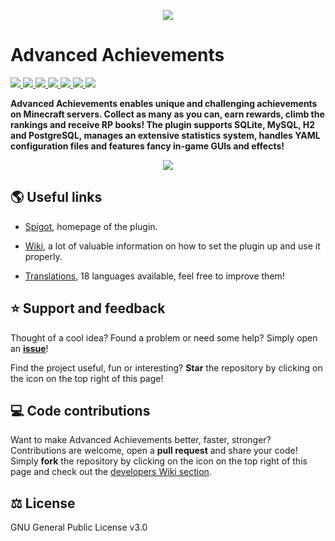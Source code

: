 <p align="center">
<img src ="https://github.com/PyvesB/advanced-achievements/blob/master/images/banner.png?raw=true" />
<br/>
</p>

# Advanced Achievements

<a href="https://github.com/PyvesB/advanced-achievements/actions?query=workflow%3A%22Build+project+and+validate+formatting%22">
<img src ="https://img.shields.io/github/workflow/status/PyvesB/advanced-achievements/Build%20project%20and%20validate%20formatting" />
</a>
<a href="https://github.com/PyvesB/advanced-achievements/blob/master/LICENSE">
<img src ="https://img.shields.io/github/license/PyvesB/advanced-achievements" />
</a>
  <a href="https://github.com/PyvesB/advanced-achievements/releases">
<img src ="https://img.shields.io/github/release/PyvesB/advanced-achievements" />
</a>
<a href="https://github.com/PyvesB/advanced-achievements/issues">
<img src ="https://img.shields.io/github/issues/PyvesB/advanced-achievements" />
</a>
<a href="https://github.com/PyvesB/advanced-achievements/stargazers">
<img src ="https://img.shields.io/github/stars/PyvesB/advanced-achievements" />
</a>
<a href="https://github.com/PyvesB/advanced-achievements/network">
<img src ="https://img.shields.io/github/forks/PyvesB/advanced-achievements" />
</a>
<a href="https://github.com/PyvesB/advanced-achievements/contributors">
<img src ="https://img.shields.io/github/contributors/PyvesB/advanced-achievements" />
</a>

**Advanced Achievements enables unique and challenging achievements on Minecraft servers. Collect as many as you can, earn rewards, climb the rankings and receive RP books! The plugin supports SQLite, MySQL, H2 and PostgreSQL, manages an extensive statistics system, handles YAML configuration files and features fancy in-game GUIs and effects!**

<p align="center">
<img src ="https://github.com/PyvesB/advanced-achievements/blob/master/images/walking-dead-screenshot.png?raw=true" />
<br/>
</p>

## :earth_americas: Useful links

* [Spigot](https://www.spigotmc.org/resources/advanced-achievements.83466), homepage of the plugin.

* [Wiki](https://github.com/PyvesB/advanced-achievements/wiki), a lot of valuable information on how to set the plugin up and use it properly.

* [Translations](https://github.com/PyvesB/advanced-achievements/tree/master/advanced-achievements-plugin/src/main/resources), 18 languages available, feel free to improve them!

## :star: Support and feedback

Thought of a cool idea? Found a problem or need some help? Simply open an [**issue**](https://github.com/PyvesB/advanced-achievements/issues)!

Find the project useful, fun or interesting? **Star** the repository by clicking on the icon on the top right of this page!

## :computer: Code contributions

Want to make Advanced Achievements better, faster, stronger? Contributions are welcome, open a **pull request** and share your code! Simply **fork** the repository by clicking on the icon on the top right of this page and check out the [developers Wiki section](https://github.com/PyvesB/advanced-achievements/wiki/Developers).

## :balance_scale: License 

GNU General Public License v3.0
